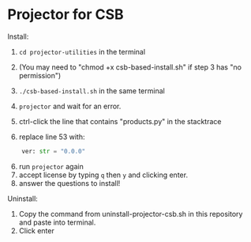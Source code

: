 # Projector for CSB

Install:

1. `cd projector-utilities` in the terminal
2. (You may need to "chmod +x csb-based-install.sh" if step 3 has "no permission")
3. `./csb-based-install.sh` in the same terminal

4. `projector` and wait for an error.
5. ctrl-click the line that contains "products.py" in the stacktrace
6. replace line 53 with:

```py
    ver: str = "0.0.0"
```

6. run `projector` again
7. accept license by typing `q` then `y` and clicking enter.
8. answer the questions to install!


Uninstall:
1. Copy the command from uninstall-projector-csb.sh in this repository and paste into terminal.
2. Click enter
